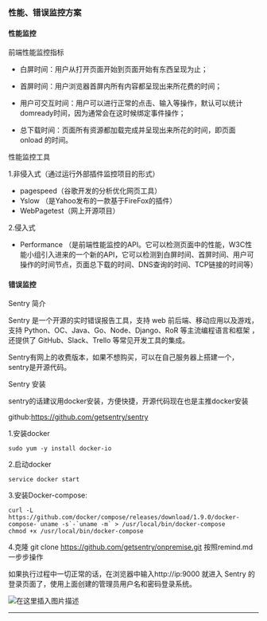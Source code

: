 ### 性能、错误监控方案
#### 性能监控

前端性能监控指标  

 - 白屏时间：用户从打开页面开始到页面开始有东西呈现为止；

 - 首屏时间：用户浏览器首屏内所有内容都呈现出来所花费的时间；

 - 用户可交互时间：用户可以进行正常的点击、输入等操作，默认可以统计domready时间，因为通常会在这时候绑定事件操作；

 - 总下载时间：页面所有资源都加载完成并呈现出来所花的时间，即页面 onload 的时间。


性能监控工具

 1.非侵入式（通过运行外部插件监控项目的形式） 
 
 - pagespeed（谷歌开发的分析优化网页工具）
 - Yslow （是Yahoo发布的一款基于FireFox的插件）
 - WebPagetest（网上开源项目）
 
 2.侵入式

 - Performance （是前端性能监控的API。它可以检测页面中的性能，W3C性能小组引入进来的一个新的API，它可以检测到白屏时间、首屏时间、用户可操作的时间节点，页面总下载的时间、DNS查询的时间、TCP链接的时间等）


#### 错误监控

Sentry 简介

Sentry 是一个开源的实时错误报告工具，支持 web 前后端、移动应用以及游戏，支持 Python、OC、Java、Go、Node、Django、RoR 等主流编程语言和框架 ，还提供了 GitHub、Slack、Trello 等常见开发工具的集成。

Sentry有网上的收费版本，如果不想购买，可以在自己服务器上搭建一个，sentry是开源代码。

Sentry 安装

sentry的话建议用docker安装，方便快捷，开源代码现在也是主推docker安装

github:https://github.com/getsentry/sentry

1.安装docker

`sudo yum -y install docker-io`

2.启动docker

`service docker start`

3.安装Docker-compose:
```
curl -L https://github.com/docker/compose/releases/download/1.9.0/docker-compose-`uname -s`-`uname -m` > /usr/local/bin/docker-compose
chmod +x /usr/local/bin/docker-compose
```
4.克隆 git clone https://github.com/getsentry/onpremise.git 按照remind.md 一步步操作

如果执行过程中一切正常的话，在浏览器中输入http://ip:9000 就进入 Sentry 的登录页面了，使用上面创建的管理员用户名和密码登录系统。



![在这里插入图片描述](https://img-blog.csdnimg.cn/20201023113222311.png?x-oss-process=image/watermark,type_ZmFuZ3poZW5naGVpdGk,shadow_10,text_aHR0cHM6Ly9ibG9nLmNzZG4ubmV0L3FxXzI0MDczODg1,size_16,color_FFFFFF,t_70#pic_center)

---

